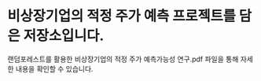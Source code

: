 # 비상장기업의 적정 주가 예측 프로젝트를 담은 저장소입니다.

랜덤포레스트를 활용한 비상장기업의 적정 주가 예측가능성 연구.pdf 파일을 통해 자세한 내용을 확인할 수 있습니다.
